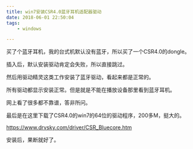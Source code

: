 ```yaml
---
title: win7安装CSR4.0蓝牙耳机适配器驱动
date: 2018-06-01 22:50:04
tags:
	- windows

---
```




买了个蓝牙耳机，我的台式机默认没有蓝牙，所以买了一个CSR4.0的dongle。

插入后，默认安装驱动肯定会失败，所以直接跳过。

然后用驱动精灵这类工作安装了蓝牙驱动，看起来都是正常的。

所有驱动都显示安装正常。但是就是不能在播放设备那里看到蓝牙耳机。

网上看了很多都不靠谱，答非所问。

最后是在这里下载了CSR4.0的win7的64位的驱动程序，200多M，挺大的。

https://www.drvsky.com/driver/CSR_Bluecore.htm

安装后，果断就好了。

